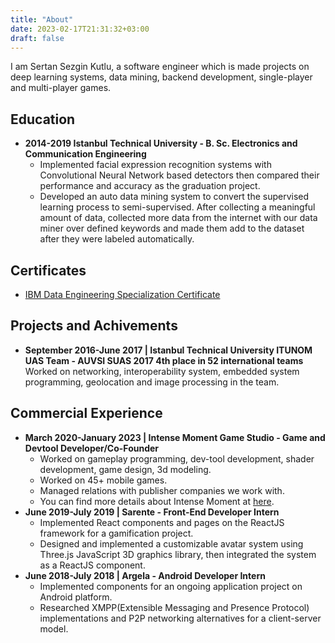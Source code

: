 ```yaml
---
title: "About"
date: 2023-02-17T21:31:32+03:00
draft: false
---
```


I am Sertan Sezgin Kutlu, a software engineer which is made projects on deep learning systems, data mining, backend development, single-player and multi-player games.

## Education

* **2014-2019 Istanbul Technical University - B. Sc. Electronics and Communication Engineering** 
    * Implemented facial expression recognition systems with Convolutional Neural Network based detectors then compared their performance and accuracy as the graduation project.
    * Developed an auto data mining system to convert the supervised learning process to semi-supervised. After collecting a meaningful amount of data, collected more data from the internet with our data miner over defined keywords and made them add to the dataset after they were labeled automatically.

## Certificates

* [IBM Data Engineering Specialization Certificate](https://www.coursera.org/account/accomplishments/professional-cert/D7G8WJM49F9D)

## Projects and Achivements

* **September 2016-June 2017 | Istanbul Technical University ITUNOM UAS Team - AUVSI SUAS 2017 4th place in 52 international teams** \
    Worked on networking, interoperability system, embedded system programming, geolocation and image processing in the team.

## Commercial Experience
* **March 2020-January 2023 | Intense Moment Game Studio - Game and Devtool Developer/Co-Founder** 
    * Worked on gameplay programming, dev-tool development, shader development, game design, 3d modeling.
    * Worked on 45+ mobile games. 
    * Managed relations with publisher companies we work with. 
    * You can find more details about Intense Moment at [here](https://intensemoment.com). 
* **June 2019-July 2019 | Sarente - Front-End Developer Intern** 
    * Implemented React components and pages on the ReactJS framework for a gamification project. 
    * Designed and implemented a customizable avatar system using Three.js JavaScript 3D graphics library, then integrated the system as a ReactJS component.
* **June 2018-July 2018 | Argela - Android Developer Intern** 
    * Implemented components for an ongoing application project on Android platform.
    * Researched XMPP(Extensible Messaging and Presence Protocol) implementations and P2P networking alternatives for a client-server model.
